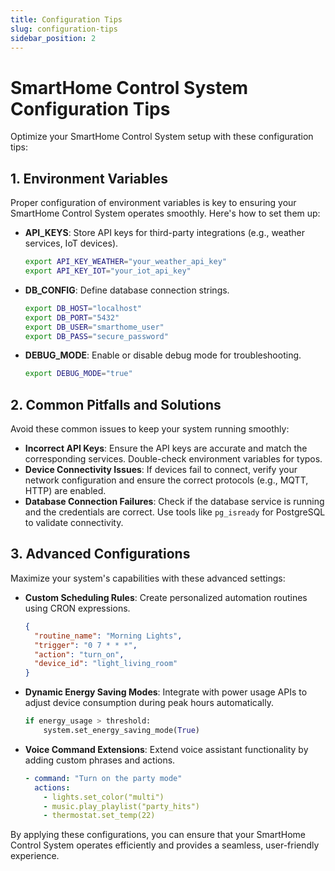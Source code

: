 ```yaml
---
title: Configuration Tips
slug: configuration-tips
sidebar_position: 2
---
```


# SmartHome Control System Configuration Tips

Optimize your SmartHome Control System setup with these configuration tips:

## 1. Environment Variables

Proper configuration of environment variables is key to ensuring your SmartHome Control System operates smoothly. Here's how to set them up:

* **API_KEYS**: Store API keys for third-party integrations (e.g., weather services, IoT devices).

  ```bash
  export API_KEY_WEATHER="your_weather_api_key"
  export API_KEY_IOT="your_iot_api_key"
  ```
* **DB_CONFIG**: Define database connection strings.

  ```bash
  export DB_HOST="localhost"
  export DB_PORT="5432"
  export DB_USER="smarthome_user"
  export DB_PASS="secure_password"
  ```
* **DEBUG_MODE**: Enable or disable debug mode for troubleshooting.

  ```bash
  export DEBUG_MODE="true"
  ```

## 2. Common Pitfalls and Solutions

Avoid these common issues to keep your system running smoothly:

* **Incorrect API Keys**:
  Ensure the API keys are accurate and match the corresponding services. Double-check environment variables for typos.
* **Device Connectivity Issues**:
  If devices fail to connect, verify your network configuration and ensure the correct protocols (e.g., MQTT, HTTP) are enabled.
* **Database Connection Failures**:
  Check if the database service is running and the credentials are correct. Use tools like `pg_isready` for PostgreSQL to validate connectivity.

## 3. Advanced Configurations

Maximize your system's capabilities with these advanced settings:

* **Custom Scheduling Rules**:
  Create personalized automation routines using CRON expressions.

  ```json
  {
    "routine_name": "Morning Lights",
    "trigger": "0 7 * * *",
    "action": "turn_on",
    "device_id": "light_living_room"
  }
  ```
* **Dynamic Energy Saving Modes**:
  Integrate with power usage APIs to adjust device consumption during peak hours automatically.

  ```python
  if energy_usage > threshold:
      system.set_energy_saving_mode(True)
  ```
* **Voice Command Extensions**:
  Extend voice assistant functionality by adding custom phrases and actions.

  ```yaml
  - command: "Turn on the party mode"
    actions:
      - lights.set_color("multi")
      - music.play_playlist("party_hits")
      - thermostat.set_temp(22)
  ```

By applying these configurations, you can ensure that your SmartHome Control System operates efficiently and provides a seamless, user-friendly experience.

